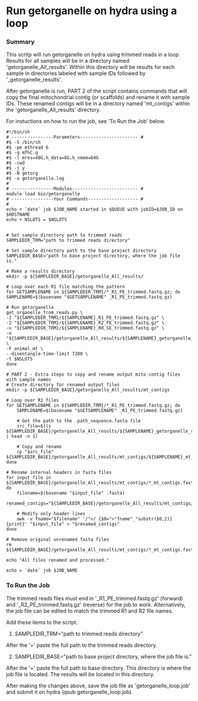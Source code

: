 # Run getorganelle on hydra using a loop
### Summary
This scritp will run getorganelle on hydra using trimmed reads in a loop. Results for all samples will be in a directory named 'getorganelle_All_results'. Within this directory will be results for each sample in directories labeled with sample IDs followed by '_getorganelle_results'.

After getorganelle is run, PART 2 of the script contains commands that will copy the final mitochondrial contig (or scaffolds) and rename it with sample IDs. These renamed contigs will be in a directory named 'mt_contigs' within the 'getorganelle_All_results' directory.

For instuctions on how to run the job, see 'To Run the Job' below.


```
#!/bin/sh
# ----------------Parameters---------------------- #
#$ -S /bin/sh
#$ -pe mthread 6
#$ -q mThC.q
#$ -l mres=48G,h_data=8G,h_vmem=64G
#$ -cwd
#$ -j y
#$ -N getorg
#$ -o getorganelle.log
#
# ----------------Modules------------------------- #
module load bio/getorganelle
# ----------------Your Commands------------------- #
#
echo + `date` job $JOB_NAME started in $QUEUE with jobID=$JOB_ID on $HOSTNAME
echo + NSLOTS = $NSLOTS


# Set sample directory path to trimmed reads
SAMPLEDIR_TRM="path to trimmed reads directory"

# Set sample directory path to the base project directory
SAMPLEDIR_BASE="path to base project directory, where the job file is."  

# Make a results directory
mkdir -p ${SAMPLEDIR_BASE}/getorganelle_All_results/

# Loop over each R1 file matching the pattern
for GETSAMPLENAME in ${SAMPLEDIR_TRM}/*_R1_PE_trimmed.fastq.gz; do
SAMPLENAME=$(basename "$GETSAMPLENAME" _R1_PE_trimmed.fastq.gz)

# Run getorganelle
get_organelle_from_reads.py \
-1 "${SAMPLEDIR_TRM}/${SAMPLENAME}_R1_PE_trimmed.fastq.gz" \
-2 "${SAMPLEDIR_TRM}/${SAMPLENAME}_R2_PE_trimmed.fastq.gz" \
-u "${SAMPLEDIR_TRM}/${SAMPLENAME}_R0_SE_trimmed.fastq.gz" \
-o "${SAMPLEDIR_BASE}/getorganelle_All_results/${SAMPLENAME}_getorganelle_results" \
-F animal_mt \
--disentangle-time-limit 7200 \
-t $NSLOTS
done

# PART 2 - Extra steps to copy and rename output mito contig files with sample names
# Create directory for renamed output files
mkdir -p ${SAMPLEDIR_BASE}/getorganelle_All_results/mt_contigs

# Loop over R1 files
for GETSAMPLENAME in ${SAMPLEDIR_TRM}/*_R1_PE_trimmed.fastq.gz; do
    SAMPLENAME=$(basename "$GETSAMPLENAME" _R1_PE_trimmed.fastq.gz)

    # Get the path to the .path_sequence.fasta file
    src_file=$(ls ${SAMPLEDIR_BASE}/getorganelle_All_results/${SAMPLENAME}_getorganelle_results/*.path_sequence.fasta | head -n 1)

    # Copy and rename
    cp "$src_file" ${SAMPLEDIR_BASE}/getorganelle_All_results/mt_contigs/${SAMPLENAME}_mt_contigs.fasta
done

# Rename internal headers in fasta files
for input_file in ${SAMPLEDIR_BASE}/getorganelle_All_results/mt_contigs/*_mt_contigs.fasta; do
    filename=$(basename "$input_file" .fasta)
    renamed_contigs="${SAMPLEDIR_BASE}/getorganelle_All_results/mt_contigs/${filename}_renamed.fasta"

    # Modify only header lines
    awk -v fname="$filename" '/^>/ {$0=">"fname"_"substr($0,2)} {print}' "$input_file" > "$renamed_contigs"
done

# Remove original unrenamed fasta files
rm ${SAMPLEDIR_BASE}/getorganelle_All_results/mt_contigs/*_mt_contigs.fasta

echo "All files renamed and processed."

echo = `date` job $JOB_NAME

```

### To Run the Job
The trimmed reads files must end in '_R1_PE_trimmed.fastq.gz' (forward) and '_R2_PE_trimmed.fastq.gz' (reverse) for the job to work. Alternatively, the job file can be edited to match the trimmed R1 and R2 file names.

Add these items to the script.

1. SAMPLEDIR_TRM="path to trimmed reads directory"

After the '=' paste the full path to the trimmed reads directory.

2. SAMPLEDIR_BASE="path to base project directory, where the job file is."

After the '=' paste the full path to base directory. This directory is where the job file is located. The results will be located in this directory.

After making the changes above, save the job file as 'getorganelle_loop.job' and submit it on hydra (qsub getorganelle_loop.job).





